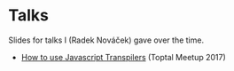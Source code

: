 # Talks

Slides for talks I (Radek Nováček) gave over the time.

* [How to use Javascript Transpilers](javascript-toptal-meetup-2017) (Toptal Meetup 2017)

